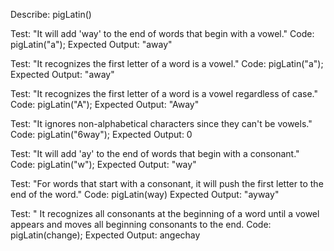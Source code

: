Describe: pigLatin()

Test: "It will add 'way' to the end of words that begin with a vowel."
Code: pigLatin("a");
Expected Output: "away"

Test: "It recognizes the first letter of a word is a vowel."
Code: pigLatin("a");
Expected Output: "away"

Test: "It recognizes the first letter of a word is a vowel regardless of case."
Code: pigLatin("A");
Expected Output: "Away"

Test: "It ignores non-alphabetical characters since they can't be vowels."
Code: pigLatin("6way");
Expected Output: 0

Test: "It will add 'ay' to the end of words that begin with a consonant."
Code: pigLatin("w");
Expected Output: "way"

Test: "For words that start with a consonant, it will push the first letter to the end of the word."
Code: pigLatin(way)
Expected Output: "ayway"

Test: " It recognizes all consonants at the beginning of a word until a vowel appears and moves all beginning consonants to the end.
Code: pigLatin(change);
Expected Output: angechay